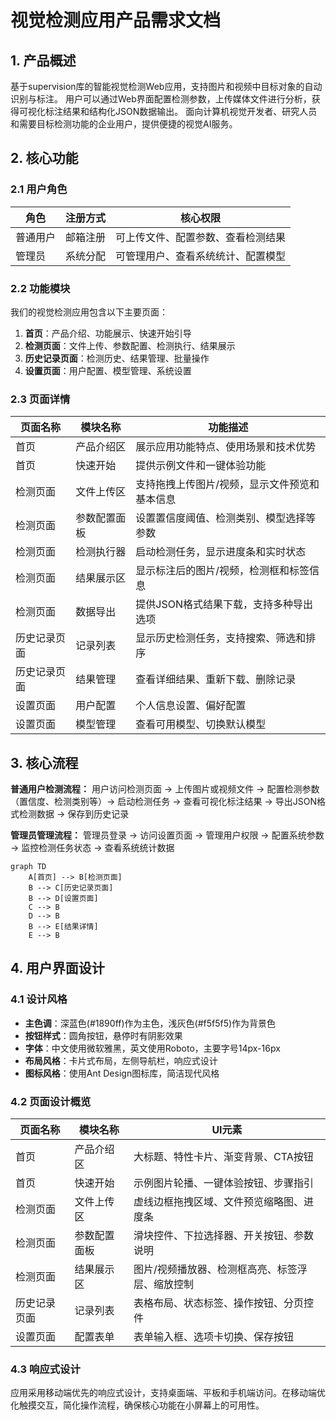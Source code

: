 # 视觉检测应用产品需求文档

## 1. 产品概述

基于supervision库的智能视觉检测Web应用，支持图片和视频中目标对象的自动识别与标注。
用户可以通过Web界面配置检测参数，上传媒体文件进行分析，获得可视化标注结果和结构化JSON数据输出。
面向计算机视觉开发者、研究人员和需要目标检测功能的企业用户，提供便捷的视觉AI服务。

## 2. 核心功能

### 2.1 用户角色

| 角色 | 注册方式 | 核心权限 |
|------|----------|----------|
| 普通用户 | 邮箱注册 | 可上传文件、配置参数、查看检测结果 |
| 管理员 | 系统分配 | 可管理用户、查看系统统计、配置模型 |

### 2.2 功能模块

我们的视觉检测应用包含以下主要页面：
1. **首页**：产品介绍、功能展示、快速开始引导
2. **检测页面**：文件上传、参数配置、检测执行、结果展示
3. **历史记录页面**：检测历史、结果管理、批量操作
4. **设置页面**：用户配置、模型管理、系统设置

### 2.3 页面详情

| 页面名称 | 模块名称 | 功能描述 |
|----------|----------|----------|
| 首页 | 产品介绍区 | 展示应用功能特点、使用场景和技术优势 |
| 首页 | 快速开始 | 提供示例文件和一键体验功能 |
| 检测页面 | 文件上传区 | 支持拖拽上传图片/视频，显示文件预览和基本信息 |
| 检测页面 | 参数配置面板 | 设置置信度阈值、检测类别、模型选择等参数 |
| 检测页面 | 检测执行器 | 启动检测任务，显示进度条和实时状态 |
| 检测页面 | 结果展示区 | 显示标注后的图片/视频，检测框和标签信息 |
| 检测页面 | 数据导出 | 提供JSON格式结果下载，支持多种导出选项 |
| 历史记录页面 | 记录列表 | 显示历史检测任务，支持搜索、筛选和排序 |
| 历史记录页面 | 结果管理 | 查看详细结果、重新下载、删除记录 |
| 设置页面 | 用户配置 | 个人信息设置、偏好配置 |
| 设置页面 | 模型管理 | 查看可用模型、切换默认模型 |

## 3. 核心流程

**普通用户检测流程：**
用户访问检测页面 → 上传图片或视频文件 → 配置检测参数（置信度、检测类别等）→ 启动检测任务 → 查看可视化标注结果 → 导出JSON格式检测数据 → 保存到历史记录

**管理员管理流程：**
管理员登录 → 访问设置页面 → 管理用户权限 → 配置系统参数 → 监控检测任务状态 → 查看系统统计数据

```mermaid
graph TD
    A[首页] --> B[检测页面]
    B --> C[历史记录页面]
    B --> D[设置页面]
    C --> B
    D --> B
    B --> E[结果详情]
    E --> B
```

## 4. 用户界面设计

### 4.1 设计风格

- **主色调**：深蓝色(#1890ff)作为主色，浅灰色(#f5f5f5)作为背景色
- **按钮样式**：圆角按钮，悬停时有阴影效果
- **字体**：中文使用微软雅黑，英文使用Roboto，主要字号14px-16px
- **布局风格**：卡片式布局，左侧导航栏，响应式设计
- **图标风格**：使用Ant Design图标库，简洁现代风格

### 4.2 页面设计概览

| 页面名称 | 模块名称 | UI元素 |
|----------|----------|--------|
| 首页 | 产品介绍区 | 大标题、特性卡片、渐变背景、CTA按钮 |
| 首页 | 快速开始 | 示例图片轮播、一键体验按钮、步骤指引 |
| 检测页面 | 文件上传区 | 虚线边框拖拽区域、文件预览缩略图、进度条 |
| 检测页面 | 参数配置面板 | 滑块控件、下拉选择器、开关按钮、参数说明 |
| 检测页面 | 结果展示区 | 图片/视频播放器、检测框高亮、标签浮层、缩放控制 |
| 历史记录页面 | 记录列表 | 表格布局、状态标签、操作按钮、分页控件 |
| 设置页面 | 配置表单 | 表单输入框、选项卡切换、保存按钮 |

### 4.3 响应式设计

应用采用移动端优先的响应式设计，支持桌面端、平板和手机端访问。在移动端优化触摸交互，简化操作流程，确保核心功能在小屏幕上的可用性。